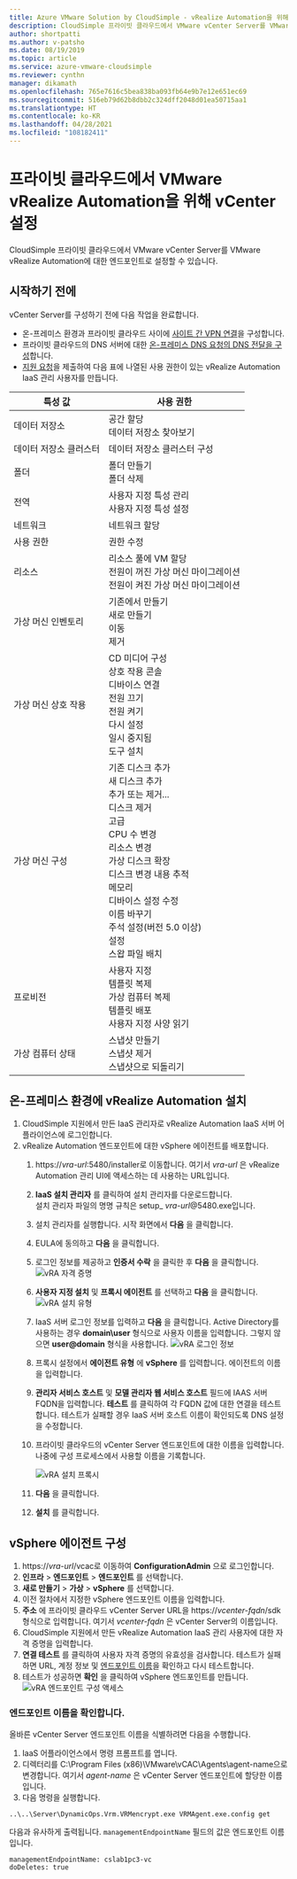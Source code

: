 ```yaml
---
title: Azure VMware Solution by CloudSimple - vRealize Automation을 위해 프라이빗 클라우드에 vCenter 설정
description: CloudSimple 프라이빗 클라우드에서 VMware vCenter Server를 VMware vRealize Automation의 엔드포인트로 설정하는 방법을 설명합니다.
author: shortpatti
ms.author: v-patsho
ms.date: 08/19/2019
ms.topic: article
ms.service: azure-vmware-cloudsimple
ms.reviewer: cynthn
manager: dikamath
ms.openlocfilehash: 765e7616c5bea838ba093fb64e9b7e12e651ec69
ms.sourcegitcommit: 516eb79d62b8dbb2c324dff2048d01ea50715aa1
ms.translationtype: HT
ms.contentlocale: ko-KR
ms.lasthandoff: 04/28/2021
ms.locfileid: "108182411"
---
```

# <a name="set-up-vcenter-on-your-private-cloud-for-vmware-vrealize-automation"></a>프라이빗 클라우드에서 VMware vRealize Automation을 위해 vCenter 설정

CloudSimple 프라이빗 클라우드에서 VMware vCenter Server를 VMware vRealize Automation에 대한 엔드포인트로 설정할 수 있습니다.

## <a name="before-you-begin"></a>시작하기 전에

vCenter Server를 구성하기 전에 다음 작업을 완료합니다.

* 온-프레미스 환경과 프라이빗 클라우드 사이에 [사이트 간 VPN 연결](vpn-gateway.md#set-up-a-site-to-site-vpn-gateway)을 구성합니다.
* 프라이빗 클라우드의 DNS 서버에 대한 [온-프레미스 DNS 요청의 DNS 전달을 구성](on-premises-dns-setup.md)합니다.
* [지원 요청](https://portal.azure.com/#blade/Microsoft_Azure_Support/HelpAndSupportBlade/newsupportrequest)을 제출하여 다음 표에 나열된 사용 권한이 있는 vRealize Automation IaaS 관리 사용자를 만듭니다.

| 특성 값 | 사용 권한 |
------------ | ------------- |  
| 데이터 저장소 |  공간 할당 <br> 데이터 저장소 찾아보기 |
| 데이터 저장소 클러스터 | 데이터 저장소 클러스터 구성 |
| 폴더 | 폴더 만들기 <br>폴더 삭제 |
| 전역 |  사용자 지정 특성 관리<br>사용자 지정 특성 설정 |
| 네트워크 | 네트워크 할당 |
| 사용 권한 | 권한 수정 |
| 리소스 | 리소스 풀에 VM 할당<br>전원이 꺼진 가상 머신 마이그레이션<br>전원이 켜진 가상 머신 마이그레이션 |
| 가상 머신 인벤토리 |  기존에서 만들기<br>새로 만들기<br>이동<br>제거 | 
| 가상 머신 상호 작용 |  CD 미디어 구성<br>상호 작용 콘솔<br>디바이스 연결<br>전원 끄기<br>전원 켜기<br>다시 설정<br>일시 중지됨<br>도구 설치 | 
| 가상 머신 구성 |  기존 디스크 추가<br>새 디스크 추가<br>추가 또는 제거...<br>디스크 제거<br>고급<br>CPU 수 변경<br>리소스 변경<br>가상 디스크 확장<br>디스크 변경 내용 추적<br>메모리<br>디바이스 설정 수정<br>이름 바꾸기<br>주석 설정(버전 5.0 이상)<br>설정<br>스왑 파일 배치 |
| 프로비전 |  사용자 지정<br>템플릿 복제<br>가상 컴퓨터 복제<br>템플릿 배포<br>사용자 지정 사양 읽기 |
| 가상 컴퓨터 상태 | 스냅샷 만들기<br>스냅샷 제거<br>스냅샷으로 되돌리기 |

## <a name="install-vrealize-automation-in-your-on-premises-environment"></a>온-프레미스 환경에 vRealize Automation 설치

1. CloudSimple 지원에서 만든 IaaS 관리자로 vRealize Automation IaaS 서버 어플라이언스에 로그인합니다.
2. vRealize Automation 엔드포인트에 대한 vSphere 에이전트를 배포합니다.
    1. https://*vra-url*:5480/installer로 이동합니다. 여기서 *vra-url* 은 vRealize Automation 관리 UI에 액세스하는 데 사용하는 URL입니다.
    2. **IaaS 설치 관리자** 를 클릭하여 설치 관리자를 다운로드합니다.<br>
    설치 관리자 파일의 명명 규칙은 setup_ *vra-url*@5480.exe입니다.
    3. 설치 관리자를 실행합니다. 시작 화면에서 **다음** 을 클릭합니다.
    4. EULA에 동의하고 **다음** 을 클릭합니다.
    5. 로그인 정보를 제공하고 **인증서 수락** 을 클릭한 후 **다음** 을 클릭합니다.
    ![vRA 자격 증명](media/configure-vra-endpoint-login.png)
    6. **사용자 지정 설치** 및 **프록시 에이전트** 를 선택하고 **다음** 을 클릭합니다.
    ![vRA 설치 유형](media/configure-vra-endpoint-install-type.png)
    7. IaaS 서버 로그인 정보를 입력하고 **다음** 을 클릭합니다. Active Directory를 사용하는 경우 **domain\user** 형식으로 사용자 이름을 입력합니다. 그렇지 않으면 **user@domain** 형식을 사용합니다.
    ![vRA 로그인 정보](media/configure-vra-endpoint-account.png)
    8. 프록시 설정에서 **에이전트 유형** 에 **vSphere** 를 입력합니다. 에이전트의 이름을 입력합니다.
    9. **관리자 서비스 호스트** 및 **모델 관리자 웹 서비스 호스트** 필드에 IAAS 서버 FQDN을 입력합니다. **테스트** 를 클릭하여 각 FQDN 값에 대한 연결을 테스트합니다. 테스트가 실패할 경우 IaaS 서버 호스트 이름이 확인되도록 DNS 설정을 수정합니다.
    10. 프라이빗 클라우드의 vCenter Server 엔드포인트에 대한 이름을 입력합니다. 나중에 구성 프로세스에서 사용할 이름을 기록합니다.

        ![vRA 설치 프록시](media/configure-vra-endpoint-proxy.png)

    11. **다음** 을 클릭합니다.
    12. **설치** 를 클릭합니다.

## <a name="configure-the-vsphere-agent"></a>vSphere 에이전트 구성

1. https://*vra-url*/vcac로 이동하여 **ConfigurationAdmin** 으로 로그인합니다.
2. **인프라** > **엔드포인트** > **엔드포인트** 를 선택합니다.
3. **새로 만들기** > **가상** > **vSphere** 를 선택합니다.
4. 이전 절차에서 지정한 vSphere 엔드포인트 이름을 입력합니다.
5. **주소** 에 프라이빗 클라우드 vCenter Server URL을 https://*vcenter-fqdn*/sdk 형식으로 입력합니다. 여기서 *vcenter-fqdn* 은 vCenter Server의 이름입니다.
6. CloudSimple 지원에서 만든 vRealize Automation IaaS 관리 사용자에 대한 자격 증명을 입력합니다.
7. **연결 테스트** 를 클릭하여 사용자 자격 증명의 유효성을 검사합니다. 테스트가 실패하면 URL, 계정 정보 및 [엔드포인트 이름](#verify-the-endpoint-name)을 확인하고 다시 테스트합니다.
8. 테스트가 성공하면 **확인** 을 클릭하여 vSphere 엔드포인트를 만듭니다.
    ![vRA 엔드포인트 구성 액세스](media/configure-vra-endpoint-vra-edit.png)

### <a name="verify-the-endpoint-name"></a>엔드포인트 이름을 확인합니다.

올바른 vCenter Server 엔드포인트 이름을 식별하려면 다음을 수행합니다.

1. IaaS 어플라이언스에서 명령 프롬프트를 엽니다.
2. 디렉터리를 C:\Program Files (x86)\VMware\vCAC\Agents\agent-name으로 변경합니다. 여기서 *agent-name* 은 vCenter Server 엔드포인트에 할당한 이름입니다.
3. 다음 명령을 실행합니다.

```
..\..\Server\DynamicOps.Vrm.VRMencrypt.exe VRMAgent.exe.config get
```

다음과 유사하게 출력됩니다. `managementEndpointName` 필드의 값은 엔드포인트 이름입니다.

```
managementEndpointName: cslab1pc3-vc
doDeletes: true
```
